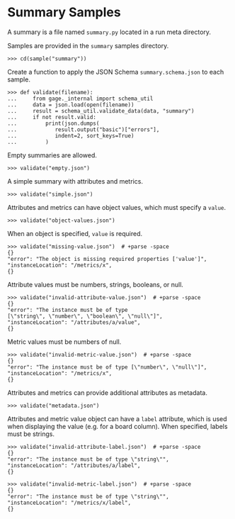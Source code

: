 # Summary Samples

A summary is a file named `summary.py` located in a run meta directory.

Samples are provided in the `summary` samples directory.

    >>> cd(sample("summary"))

Create a function to apply the JSON Schema `summary.schema.json` to
each sample.

    >>> def validate(filename):
    ...     from gage._internal import schema_util
    ...     data = json.load(open(filename))
    ...     result = schema_util.validate_data(data, "summary")
    ...     if not result.valid:
    ...         print(json.dumps(
    ...            result.output("basic")["errors"],
    ...            indent=2, sort_keys=True)
    ...         )


Empty summaries are allowed.

    >>> validate("empty.json")

A simple summary with attributes and metrics.

    >>> validate("simple.json")

Attributes and metrics can have object values, which must specify a
`value`.

    >>> validate("object-values.json")

When an object is specified, `value` is required.

    >>> validate("missing-value.json")  # +parse -space
    {}
    "error": "The object is missing required properties ['value']",
    "instanceLocation": "/metrics/x",
    {}

Attribute values must be numbers, strings, booleans, or null.

    >>> validate("invalid-attribute-value.json")  # +parse -space
    {}
    "error": "The instance must be of type
    [\"string\", \"number\", \"boolean\", \"null\"]",
    "instanceLocation": "/attributes/a/value",
    {}

Metric values must be numbers of null.

    >>> validate("invalid-metric-value.json")  # +parse -space
    {}
    "error": "The instance must be of type [\"number\", \"null\"]",
    "instanceLocation": "/metrics/x",
    {}

Attributes and metrics can provide additional attributes as metadata.

    >>> validate("metadata.json")

Attributes and metric value object can have a `label` attribute, which
is used when displaying the value (e.g. for a board column). When
specified, labels must be strings.

    >>> validate("invalid-attribute-label.json")  # +parse -space
    {}
    "error": "The instance must be of type \"string\"",
    "instanceLocation": "/attributes/a/label",
    {}

    >>> validate("invalid-metric-label.json")  # +parse -space
    {}
    "error": "The instance must be of type \"string\"",
    "instanceLocation": "/metrics/x/label",
    {}
